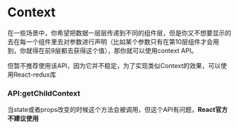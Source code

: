 # Context

在一些场景中，你希望把数据一层层传递到不同的组件层，但是你又不想要显示的去在每一个组件里去对参数进行声明（比如某个参数只有在第10层组件才会用到，你就得在前9层都去获得这个值），那你就可以使用context API。

但暂不推荐使用该API，因为它并不稳定，为了实现类似Context的效果，可以使用React-redux库

### API:getChildContext

当state或者props改变的时候这个方法会被调用，但这个API有问题，**React官方不建议使用**

